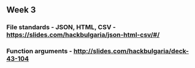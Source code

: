## Week 3

### File standards - JSON, HTML, CSV - https://slides.com/hackbulgaria/json-html-csv/#/
### Function arguments - http://slides.com/hackbulgaria/deck-43-104
